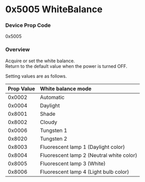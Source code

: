 # 0x5005 WhiteBalance

### Device Prop Code

0x5005

### Overview

Acquire or set the white balance.   
Return to the default value when the power is turned OFF.

Setting values are as follows.

| Prop Value | White balance mode |
|:--|:--|
| 0x0002 | Automatic |
| 0x0004 | Daylight |
| 0x8001 | Shade |
| 0x8002 | Cloudy |
| 0x0006 | Tungsten 1 |
| 0x8020 | Tungsten 2 |
| 0x8003 | Fluorescent lamp 1 (Daylight color) |
| 0x8004 | Fluorescent lamp 2 (Neutral white color) |
| 0x8005 | Fluorescent lamp 3 (White) |
| 0x8006 | Fluorescent lamp 4 (Light bulb color) |
